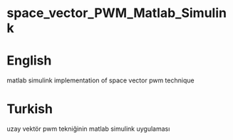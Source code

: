# space_vector_PWM_Matlab_Simulink
# English
matlab simulink implementation of space vector pwm technique

# Turkish
uzay vektör pwm tekniğinin matlab simulink uygulaması
